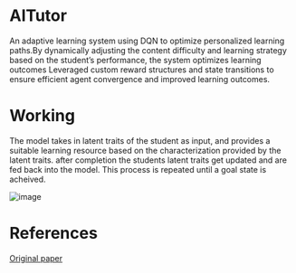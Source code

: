 # AITutor
An adaptive learning system using DQN to optimize personalized learning paths.By dynamically adjusting the content difficulty and learning strategy based on the student’s performance, the system optimizes learning outcomes Leveraged custom reward structures and state transitions to ensure efficient agent convergence and improved learning outcomes.

# Working
The model takes in latent traits of the student as input, and provides a suitable learning resource based on the characterization provided by the latent traits. after completion the students latent traits get updated and are fed back into the model. This process is repeated until a goal state is acheived.

![image](https://github.com/user-attachments/assets/57c08f74-9828-44b5-b9bf-14bd5aba7b16)



# References
[Original paper](https://arxiv.org/abs/2004.08410)
